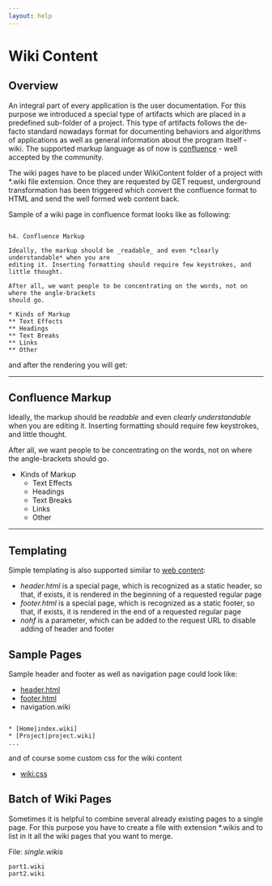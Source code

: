```yaml
---
layout: help
---
```


Wiki Content
===

Overview
---

An integral part of every application is the user documentation. For this purpose we introduced a special type of artifacts which are placed in a predefined sub-folder of a project. This type of artifacts follows the de-facto standard nowadays format for documenting behaviors and algorithms of applications as well as general information about the program itself - wiki. 
The supported markup language as of now is [confluence](https://confluence.atlassian.com/display/DOC/Confluence+Wiki+Markup) - well accepted by the community.

The wiki pages have to be placed under WikiContent folder of a project with *.wiki file extension. Once they are requested by GET request, underground transformation has been triggered which convert the confluence format to HTML and send the well formed web content back.

Sample of a wiki page in confluence format looks like as following:

<pre><code>
h4. Confluence Markup
 
Ideally, the markup should be _readable_ and even *clearly understandable* when you are
editing it. Inserting formatting should require few keystrokes, and little thought.
 
After all, we want people to be concentrating on the words, not on where the angle-brackets
should go.
 
* Kinds of Markup
** Text Effects
** Headings
** Text Breaks
** Links
** Other
</code></pre>

and after the rendering you will get:

----

Confluence Markup
---
 
Ideally, the markup should be _readable_ and even *clearly understandable* when you are
editing it. Inserting formatting should require few keystrokes, and little thought.
 
After all, we want people to be concentrating on the words, not on where the angle-brackets
should go.
 
*	Kinds of Markup
	*	Text Effects
	*	Headings
	*	Text Breaks
	*	Links
	*	Other

----

Templating
---

Simple templating is also supported similar to [web content](web_content.html):

*	*header.html* is a special page, which is recognized as a static header, so that, if exists, it is rendered in the beginning of a requested regular page
*	*footer.html* is a special page, which is recognized as a static footer, so that, if exists, it is rendered in the end of a requested regular page
*	*nohf* is a parameter, which can be added to the request URL to disable adding of header and footer

Sample Pages
---

Sample header and footer as well as navigation page could look like:

*	[header.html](wiki_sample_header.txt)
*	[footer.html](wiki_sample_footer.txt)
*	navigation.wiki

<pre><code>
* [Home|index.wiki]
* [Project|project.wiki]
...
</code></pre>

and of course some custom css for the wiki content

* [wiki.css](wiki_sample_css.txt)

Batch of Wiki Pages
---

Sometimes it is helpful to combine several already existing pages to a single page. 
For this purpose you have to create a file with extension \*.wikis and to list in it all the wiki pages that you want to merge.

File: *single.wikis*

<pre><code>part1.wiki
part2.wiki
</code></pre>
